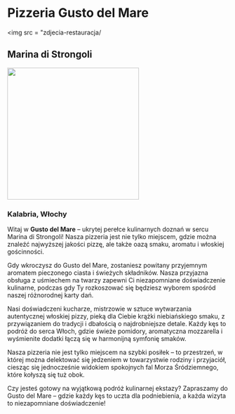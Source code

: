 # Pizzeria Gusto del Mare
<img src = "zdjecia-restauracja/
## Marina di Strongoli

<img src = "zdjecia-restauracja/photo-1701870856515-82eba2ec6736.jpeg" width=300>

### Kalabria, Włochy



Witaj w **Gusto del Mare** – ukrytej perełce kulinarnych doznań w sercu Marina di Strongoli! Nasza pizzeria jest nie tylko miejscem, gdzie można znaleźć najwyższej jakości pizzę, ale także oazą smaku, aromatu i włoskiej gościnności.

Gdy wkroczysz do Gusto del Mare, zostaniesz powitany przyjemnym aromatem pieczonego ciasta i świeżych składników. Nasza przyjazna obsługa z uśmiechem na twarzy zapewni Ci niezapomniane doświadczenie kulinarne, podczas gdy Ty rozkoszować się będziesz wyborem spośród naszej różnorodnej karty dań.

Nasi doświadczeni kucharze, mistrzowie w sztuce wytwarzania autentycznej włoskiej pizzy, pieką dla Ciebie krążki niebiańskiego smaku, z przywiązaniem do tradycji i dbałością o najdrobniejsze detale. Każdy kęs to podróż do serca Włoch, gdzie świeże pomidory, aromatyczna mozzarella i wyśmienite dodatki łączą się w harmonijną symfonię smaków.

Nasza pizzeria nie jest tylko miejscem na szybki posiłek – to przestrzeń, w której można delektować się jedzeniem w towarzystwie rodziny i przyjaciół, ciesząc się jednocześnie widokiem spokojnych fal Morza Śródziemnego, które kołyszą się tuż obok.

Czy jesteś gotowy na wyjątkową podróż kulinarnej ekstazy? Zapraszamy do Gusto del Mare – gdzie każdy kęs to uczta dla podniebienia, a każda wizyta to niezapomniane doświadczenie!
